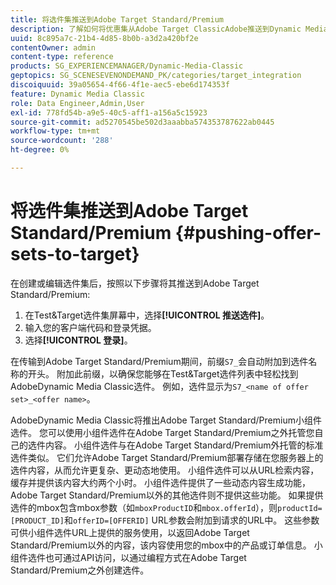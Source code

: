 ```yaml
---
title: 将选件集推送到Adobe Target Standard/Premium
description: 了解如何将优惠集从Adobe Target ClassicAdobe推送到Dynamic Media Standard/Premium。
uuid: 8c895a7c-21b4-4d85-8b0b-a3d2a420bf2e
contentOwner: admin
content-type: reference
products: SG_EXPERIENCEMANAGER/Dynamic-Media-Classic
geptopics: SG_SCENESEVENONDEMAND_PK/categories/target_integration
discoiquuid: 39a05654-4f66-4f1e-aec5-ebe6d174353f
feature: Dynamic Media Classic
role: Data Engineer,Admin,User
exl-id: 778fd54b-a9e5-40c5-aff1-a156a5c15923
source-git-commit: ad5270545be502d3aaabba574353787622ab0445
workflow-type: tm+mt
source-wordcount: '288'
ht-degree: 0%

---
```


# 将选件集推送到Adobe Target Standard/Premium {#pushing-offer-sets-to-target}

在创建或编辑选件集后，按照以下步骤将其推送到Adobe Target Standard/Premium:

1. 在Test&amp;Target选件集屏幕中，选择&#x200B;**[!UICONTROL 推送选件]**。
1. 输入您的客户端代码和登录凭据。
1. 选择&#x200B;**[!UICONTROL 登录]**。

在传输到Adobe Target Standard/Premium期间，前缀`S7_`会自动附加到选件名称的开头。 附加此前缀，以确保您能够在Test&amp;Target选件列表中轻松找到AdobeDynamic Media Classic选件。 例如，选件显示为`S7_<name of offer set>_<offer name>`。

AdobeDynamic Media Classic将推出Adobe Target Standard/Premium小组件选件。 您可以使用小组件选件在Adobe Target Standard/Premium之外托管您自己的选件内容。 小组件选件与在Adobe Target Standard/Premium外托管的标准选件类似。 它们允许Adobe Target Standard/Premium部署存储在您服务器上的选件内容，从而允许更复杂、更动态地使用。 小组件选件可以从URL检索内容，缓存并提供该内容大约两个小时。 小组件选件提供了一些动态内容生成功能，Adobe Target Standard/Premium以外的其他选件则不提供这些功能。 如果提供选件的mbox包含mbox参数（如`mboxProductID`和`mbox.offerId`），则`productId=[PRODUCT_ID]`和`offerID=[OFFERID]` URL参数会附加到请求的URL中。 这些参数可供小组件选件URL上提供的服务使用，以返回Adobe Target Standard/Premium以外的内容，该内容使用您的mbox中的产品或订单信息。 小组件选件也可通过API访问，以通过编程方式在Adobe Target Standard/Premium之外创建选件。
